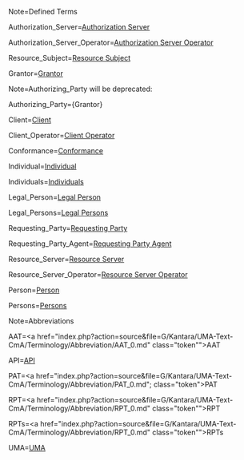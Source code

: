 Note=Defined Terms

Authorization_Server=<a href="index.php?action=source&file=G/Kantara/UMA-Text-CmA/Terminology/Term/Authorization_Server_0.md"  class="definedterm">Authorization Server</a>

Authorization_Server_Operator=<a href="index.php?action=source&file=G/Kantara/UMA-Text-CmA/Terminology/Term/Authorization_Server_Operator_0.md" class="person">Authorization Server Operator</a>

Resource_Subject=<a href="index.php?action=source&file=G/Kantara/UMA-Text-CmA/Terminology/Term/Resource_Subject_0.md"  class="person">Resource Subject</a>

Grantor=<a href="index.php?action=source&file=G/Kantara/UMA-Text-CmA/Terminology/Term/Grantor_0.md"  class="person">Grantor</a>

Note=Authorizing_Party will be deprecated:

Authorizing_Party={Grantor}

Client=<a href="index.php?action=source&file=G/Kantara/UMA-Text-CmA/Terminology/Term/Client_0.md" class="definedterm">Client</a>

Client_Operator=<a href="index.php?action=source&file=G/Kantara/UMA-Text-CmA/Terminology/Term/Client_Operator_0.md" class="person">Client Operator</a>

Conformance=<a href="index.php?action=source&file=G/Kantara/UMA-Text-CmA/Terminology/Term/Conformance_0.md" class="definedterm">Conformance</a>

Individual=<a href="index.php?action=source&file=G/Kantara/UMA-Text-CmA/Terminology/Term/Individual_0.md" class="person">Individual</a>

Individuals=<a href="index.php?action=source&file=G/Kantara/UMA-Text-CmA/Terminology/Term/Individual_0.md" class="person">Individuals</a>

Legal_Person=<a href="index.php?action=source&file=G/Kantara/UMA-Text-CmA/Terminology/Term/Legal_Person_0.md" class="person">Legal Person</a>

Legal_Persons=<a href="index.php?action=source&file=G/Kantara/UMA-Text-CmA/Terminology/Term/Legal_Person_0.md" class="person">Legal Persons</a>

Requesting_Party=<a href="index.php?action=source&file=G/Kantara/UMA-Text-CmA/Terminology/Term/Requesting_Party_0.md" class="person">Requesting Party</a>

Requesting_Party_Agent=<a href="index.php?action=source&file=G/Kantara/UMA-Text-CmA/Terminology/Term/Requesting_Party_Agent_0.md" class="person">Requesting Party Agent</a>

Resource_Server=<a href="index.php?action=source&file=G/Kantara/UMA-Text-CmA/Terminology/Term/Resource_Server_0.md" class="definedterm">Resource Server</a>

Resource_Server_Operator=<a href="index.php?action=source&file=G/Kantara/UMA-Text-CmA/Terminology/Term/Resource_Server_Operator_0.md" class="person">Resource Server Operator</a>

Person=<a href="index.php?action=source&file=G/Kantara/UMA-Text-CmA/Terminology/Term/Person_0.md" class="person">Person</a>

Persons=<a href="index.php?action=source&file=G/Kantara/UMA-Text-CmA/Terminology/Term/Person_0.md" class="person">Persons</a>

Note=Abbreviations

AAT=<a href="index.php?action=source&file=G/Kantara/UMA-Text-CmA/Terminology/Abbreviation/AAT_0.md" class="token"">AAT</a>

API=<a href="index.php?action=source&file=G/Kantara/UMA-Text-CmA/Terminology/Abbreviation/API_0.md" class="definedterm">API</a>

PAT=<a href="index.php?action=source&file=G/Kantara/UMA-Text-CmA/Terminology/Abbreviation/PAT_0.md"; class="token">PAT</a>

RPT=<a href="index.php?action=source&file=G/Kantara/UMA-Text-CmA/Terminology/Abbreviation/RPT_0.md" class="token"">RPT</a>

RPTs=<a href="index.php?action=source&file=G/Kantara/UMA-Text-CmA/Terminology/Abbreviation/RPT_0.md" class="token"">RPTs</a>

UMA=<a href="index.php?action=source&file=G/Kantara/UMA-Text-CmA/Terminology/Abbreviation/UMA_0.md" class="definedterm">UMA</a>
